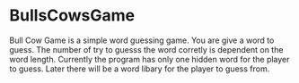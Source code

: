 # BullsCowsGame

Bull Cow Game is a simple word guessing game. 
You are give a word to guess. The number of try to guesss the word corretly is dependent on the word length.
Currently the program has only one hidden word for the player to guess. Later there will be a word libary for the player
to guess from.

